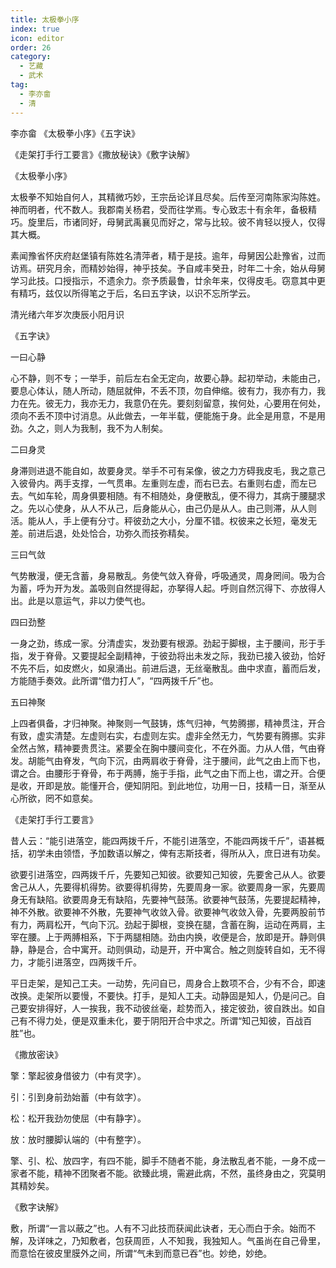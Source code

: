 ```yaml
---
title: 太极拳小序
index: true
icon: editor
order: 26
category:
  - 艺藏
  - 武术
tag:
  - 李亦畲
  - 清
---
```


李亦畲 《太极拳小序》《五字诀》  

《走架打手行工要言》《撒放秘诀》《敷字诀解》  

《太极拳小序》  

太极拳不知始自何人，其精微巧妙，王宗岳论详且尽矣。后传至河南陈家沟陈姓。神而明者，代不数人。我郡南关杨君，受而往学焉。专心致志十有余年，备极精巧。旋里后，市诸同好，母舅武禹襄见而好之，常与比较。彼不肯轻以授人，仅得其大概。  

素闻豫省怀庆府赵堡镇有陈姓名清萍者，精于是技。逾年，母舅因公赴豫省，过而访焉。研究月余，而精妙始得，神乎技矣。予自咸丰癸丑，时年二十余，始从母舅学习此技。口授指示，不遗余力。奈予质最鲁，廿余年来，仅得皮毛。窃意其中更有精巧，兹仅以所得笔之于后，名曰五字诀，以识不忘所学云。  

清光绪六年岁次庚辰小阳月识  

《五字诀》  

一曰心静  

心不静，则不专；一举手，前后左右全无定向，故要心静。起初举动，未能由己，要息心体认，随人所动，随屈就伸，不丢不顶，勿自伸缩。彼有力，我亦有力，我力在先。彼无力，我亦无力，我意仍在先。要刻刻留意，挨何处，心要用在何处，须向不丢不顶中讨消息。从此做去，一年半载，便能施于身。此全是用意，不是用劲。久之，则人为我制，我不为人制矣。  

二曰身灵  

身滞则进退不能自如，故要身灵。举手不可有呆像，彼之力方碍我皮毛，我之意己入彼骨内。两手支撑，一气贯串。左重则左虚，而右已去。右重则右虚，而左已去。气如车轮，周身俱要相随。有不相随处，身便散乱，便不得力，其病于腰腿求之。先以心使身，从人不从己，后身能从心，由己仍是从人。由己则滞，从人则活。能从人，手上便有分寸。秤彼劲之大小，分厘不错。权彼来之长短，毫发无差。前进后退，处处恰合，功弥久而技弥精矣。  

三曰气敛  

气势散漫，便无含蓄，身易散乱。务使气敛入脊骨，呼吸通灵，周身罔间。吸为合为蓄，呼为开为发。盖吸则自然提得起，亦拏得人起。呼则自然沉得下、亦放得人出。此是以意运气，非以力使气也。  

四曰劲整  

一身之劲，练成一家。分清虚实，发劲要有根源。劲起于脚根，主于腰间，形于手指，发于脊骨。又要提起全副精神，于彼劲将出未发之际，我劲已接入彼劲，恰好不先不后，如皮燃火，如泉涌出。前进后退，无丝毫散乱。曲中求直，蓄而后发，方能随手奏效。此所谓“借力打人”，“四两拨千斤”也。  

五曰神聚  

上四者俱备，才归神聚。神聚则一气鼓铸，炼气归神，气势腾挪，精神贯注，开合有致，虚实清楚。左虚则右实，右虚则左实。虚非全然无力，气势要有腾挪。实非全然占煞，精神要贵贯注。紧要全在胸中腰间变化，不在外面。力从人借，气由脊发。胡能气由脊发，气向下沉，由两肩收于脊骨，注于腰间，此气之由上而下也，谓之合。由腰形于脊骨，布于两膊，施于手指，此气之由下而上也，谓之开。合便是收，开即是放。能懂开合，便知阴阳。到此地位，功用一日，技精一日，渐至从 心所欲，罔不如意矣。  

《走架打手行工要言》  

昔人云：“能引进落空，能四两拨千斤，不能引进落空，不能四两拨千斤”，语甚概括，初学未由领悟，予加数语以解之，俾有志斯技者，得所从入，庶日进有功矣。  

欲要引进落空，四两拨千斤，先要知己知彼。欲要知己知彼，先要舍己从人。欲要舍己从人，先要得机得势。欲要得机得势，先要周身一家。欲要周身一家，先要周身无有缺陷。欲要周身无有缺陷，先要神气鼓荡。欲要神气鼓荡，先要提起精神，神不外散。欲要神不外散，先要神气收敛入骨。欲要神气收敛入骨，先要两股前节有力，两肩松开，气向下沉。劲起于脚根，变换在腿，含蓄在胸，运动在两肩，主宰在腰。上于两膊相系，下于两腿相随。劲由内换，收便是合，放即是开。静则俱静，静是合，合中寓开。动则俱动，动是开，开中寓合。触之则旋转自如，无不得力，才能引进落空，四两拨千斤。  

平日走架，是知己工夫。一动势，先问自已，周身合上数项不合，少有不合，即速改换。走架所以要慢，不要快。打手，是知人工夫。动静固是知人，仍是问己。自己要安排得好，人一挨我，我不动彼丝毫，趁势而入，接定彼劲，彼自跌出。如自己有不得力处，便是双重未化，要于阴阳开合中求之。所谓“知己知彼，百战百胜”也。  

《撒放密诀》  

擎：擎起彼身借彼力（中有灵字）。  

引：引到身前劲始蓄（中有敛字）。  

松：松开我劲勿使屈（中有静字）。  

放：放时腰脚认端的（中有整字）。  

擎、引、松、放四字，有四不能，脚手不随者不能，身法散乱者不能，一身不成一家者不能，精神不团聚者不能。欲臻此境，需避此病，不然，虽终身由之，究莫明其精妙矣。  

《敷字诀解》  

敷，所谓“一言以蔽之”也。人有不习此技而获闻此诀者，无心而白于余。始而不解，及详味之，乃知敷者，包获周匝，人不知我，我独知人。气虽尚在自己骨里，而意恰在彼皮里膜外之间，所谓“气未到而意已吞”也。妙绝，妙绝。  
